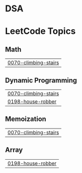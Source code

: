 # DSA
<!---LeetCode Topics Start-->
# LeetCode Topics
## Math
|  |
| ------- |
| [0070-climbing-stairs](https://github.com/Sahil162005/DSA/tree/master/0070-climbing-stairs) |
## Dynamic Programming
|  |
| ------- |
| [0070-climbing-stairs](https://github.com/Sahil162005/DSA/tree/master/0070-climbing-stairs) |
| [0198-house-robber](https://github.com/Sahil162005/DSA/tree/master/0198-house-robber) |
## Memoization
|  |
| ------- |
| [0070-climbing-stairs](https://github.com/Sahil162005/DSA/tree/master/0070-climbing-stairs) |
## Array
|  |
| ------- |
| [0198-house-robber](https://github.com/Sahil162005/DSA/tree/master/0198-house-robber) |
<!---LeetCode Topics End-->